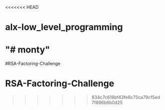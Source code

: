 <<<<<<< HEAD
# alx-low_level_programming
"# monty" 
=======
#RSA-Factoring-Challenge
# RSA-Factoring-Challenge
>>>>>>> 834c7c618bf43fe6c75ca79cf5ed7f896b6b0d25
